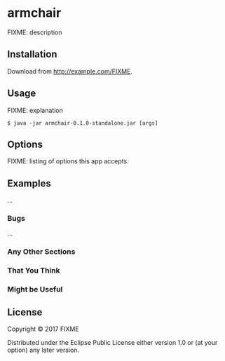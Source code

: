 # armchair

FIXME: description

## Installation

Download from http://example.com/FIXME.

## Usage

FIXME: explanation

    $ java -jar armchair-0.1.0-standalone.jar [args]

## Options

FIXME: listing of options this app accepts.

## Examples

...

### Bugs

...

### Any Other Sections
### That You Think
### Might be Useful

## License

Copyright © 2017 FIXME

Distributed under the Eclipse Public License either version 1.0 or (at
your option) any later version.
